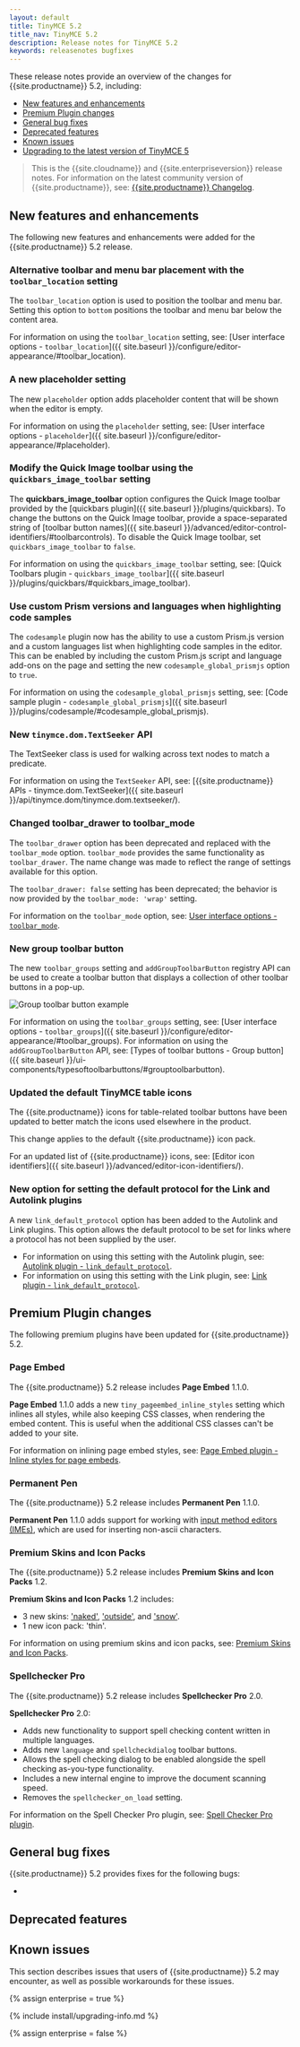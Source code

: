 ```yaml
---
layout: default
title: TinyMCE 5.2
title_nav: TinyMCE 5.2
description: Release notes for TinyMCE 5.2
keywords: releasenotes bugfixes
---
```


These release notes provide an overview of the changes for {{site.productname}} 5.2, including:

- [New features and enhancements](#newfeaturesandenhancements)
- [Premium Plugin changes](#premiumpluginchanges)
- [General bug fixes](#generalbugfixes)
- [Deprecated features](#deprecatedfeatures)
- [Known issues](#knownissues)
- [Upgrading to the latest version of TinyMCE 5](#upgradingtothelatestversionoftinymce5)

> This is the {{site.cloudname}} and {{site.enterpriseversion}} release notes. For information on the latest community version of {{site.productname}}, see: [{{site.productname}} Changelog]({{site.baseurl}}/changelog/).

## New features and enhancements

The following new features and enhancements were added for the {{site.productname}} 5.2 release.

### Alternative toolbar and menu bar placement with the `toolbar_location` setting

The `toolbar_location` option is used to position the toolbar and menu bar. Setting this option to `bottom` positions the toolbar and menu bar below the content area.

For information on using the `toolbar_location` setting, see: [User interface options - `toolbar_location`]({{ site.baseurl }}/configure/editor-appearance/#toolbar_location).

### A new placeholder setting

The new `placeholder` option adds placeholder content that will be shown when the editor is empty.

For information on using the `placeholder` setting, see: [User interface options - `placeholder`]({{ site.baseurl }}/configure/editor-appearance/#placeholder).

### Modify the Quick Image toolbar using the `quickbars_image_toolbar` setting

The **quickbars_image_toolbar** option configures the Quick Image toolbar provided by the [quickbars plugin]({{ site.baseurl }}/plugins/quickbars). To change the buttons on the Quick Image toolbar, provide a space-separated string of [toolbar button names]({{ site.baseurl }}/advanced/editor-control-identifiers/#toolbarcontrols). To disable the Quick Image toolbar, set `quickbars_image_toolbar` to `false`.

For information on using the `quickbars_image_toolbar` setting, see: [Quick Toolbars plugin - `quickbars_image_toolbar`]({{ site.baseurl }}/plugins/quickbars/#quickbars_image_toolbar).

### Use custom Prism versions and languages when highlighting code samples

The `codesample` plugin now has the ability to use a custom Prism.js version and a custom languages list when highlighting code samples in the editor. This can be enabled by including the custom Prism.js script and language add-ons on the page and setting the new `codesample_global_prismjs` option to `true`.

For information on using the `codesample_global_prismjs` setting, see: [Code sample plugin - `codesample_global_prismjs`]({{ site.baseurl }}/plugins/codesample/#codesample_global_prismjs).

### New `tinymce.dom.TextSeeker` API

The TextSeeker class is used for walking across text nodes to match a predicate.

For information on using the `TextSeeker` API, see: [{{site.productname}} APIs - tinymce.dom.TextSeeker]({{ site.baseurl }}/api/tinymce.dom/tinymce.dom.textseeker/).

### Changed toolbar_drawer to toolbar_mode

The `toolbar_drawer` option has been deprecated and replaced with the `toolbar_mode` option. `toolbar_mode` provides the same functionality as `toolbar_drawer`. The name change was made to reflect the range of settings available for this option.

The `toolbar_drawer: false` setting has been deprecated; the behavior is now provided by the `toolbar_mode: 'wrap'` setting.

For information on the `toolbar_mode` option, see: [User interface options - `toolbar_mode`]({{site.baseurl}}/configure/editor-appearance/#toolbar_mode).

### New group toolbar button

The new `toolbar_groups` setting and `addGroupToolbarButton` registry API can be used to create a toolbar button that displays a collection of other toolbar buttons in a pop-up.

![**Group toolbar button example**]({{site.baseurl}}/images/toolbar-group-example.png)

For information on using the `toolbar_groups` setting, see: [User interface options - `toolbar_groups`]({{ site.baseurl }}/configure/editor-appearance/#toolbar_groups).
For information on using the `addGroupToolbarButton` API, see: [Types of toolbar buttons - Group button]({{ site.baseurl }}/ui-components/typesoftoolbarbuttons/#grouptoolbarbutton).

### Updated the default TinyMCE table icons

The {{site.productname}} icons for table-related toolbar buttons have been updated to better match the icons used elsewhere in the product.

This change applies to the default {{site.productname}} icon pack.

For an updated list of {{site.productname}} icons, see: [Editor icon identifiers]({{ site.baseurl }}/advanced/editor-icon-identifiers/).

### New option for setting the default protocol for the Link and Autolink plugins

A new `link_default_protocol` option has been added to the Autolink and Link plugins. This option allows the default protocol to be set for links where a protocol has not been supplied by the user.

- For information on using this setting with the Autolink plugin, see: [Autolink plugin - `link_default_protocol`]({{site.baseurl}}/plugins/autolink/#link_default_protocol).
- For information on using this setting with the Link plugin, see: [Link plugin - `link_default_protocol`]({{site.baseurl}}/plugins/link/#link_default_protocol).

## Premium Plugin changes

The following premium plugins have been updated for {{site.productname}} 5.2.

### Page Embed

The {{site.productname}} 5.2 release includes **Page Embed** 1.1.0.

**Page Embed** 1.1.0 adds a new `tiny_pageembed_inline_styles` setting which inlines all styles, while also keeping CSS classes, when rendering the embed content. This is useful when the additional CSS classes can't be added to your site.

For information on inlining page embed styles, see: [Page Embed plugin - Inline styles for page embeds]({{site.baseurl}}/plugins/pageembed/#inlinestylesforpageembeds).

### Permanent Pen

The {{site.productname}} 5.2 release includes **Permanent Pen** 1.1.0.

**Permanent Pen** 1.1.0 adds support for working with [input method editors (IMEs)](https://www.w3.org/TR/ime-api/#IME), which are used for inserting non-ascii characters.

### Premium Skins and Icon Packs

The {{site.productname}} 5.2 release includes **Premium Skins and Icon Packs** 1.2.

**Premium Skins and Icon Packs** 1.2 includes:

- 3 new skins: ['naked']({{site.baseurl}}/enterprise/premium-skins-and-icon-packs/naked-demo/), ['outside']({{site.baseurl}}/enterprise/premium-skins-and-icon-packs/outside-demo/), and ['snow']({{site.baseurl}}/enterprise/premium-skins-and-icon-packs/snow-demo/).
- 1 new icon pack: 'thin'.

For information on using premium skins and icon packs, see: [Premium Skins and Icon Packs]({{site.baseurl}}/enterprise/premium-skins-and-icon-packs/).

### Spellchecker Pro

The {{site.productname}} 5.2 release includes **Spellchecker Pro** 2.0.

**Spellchecker Pro** 2.0:

- Adds new functionality to support spell checking content written in multiple languages.
- Adds new `language` and `spellcheckdialog` toolbar buttons.
- Allows the spell checking dialog to be enabled alongside the spell checking as-you-type functionality.
- Includes a new internal engine to improve the document scanning speed.
- Removes the `spellchecker_on_load` setting.

For information on the Spell Checker Pro plugin, see: [Spell Checker Pro plugin]({{site.baseurl}}/plugins/tinymcespellchecker/).

## General bug fixes

{{site.productname}} 5.2 provides fixes for the following bugs:

-

## Deprecated features

## Known issues

This section describes issues that users of {{site.productname}} 5.2 may encounter, as well as possible workarounds for these issues.

{% assign enterprise = true %}

{% include install/upgrading-info.md %}

{% assign enterprise = false %}
